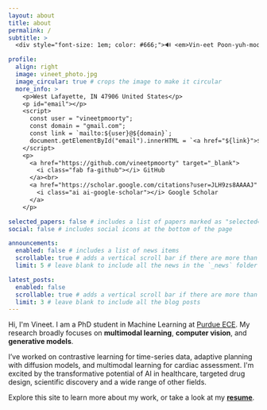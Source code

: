```yaml
---
layout: about
title: about
permalink: /
subtitle: >
  <div style="font-size: 1em; color: #666;">🔊 <em>Vin-eet Poon-yuh-moor-tee</em></div><br>

profile:
  align: right
  image: vineet_photo.jpg
  image_circular: true # crops the image to make it circular
  more_info: >
    <p>West Lafayette, IN 47906 United States</p>
    <p id="email"></p>
    <script>
      const user = "vineetpmoorty";
      const domain = "gmail.com";
      const link = `mailto:${user}@${domain}`;
      document.getElementById("email").innerHTML = `<a href="${link}">${user}@${domain}</a>`;
    </script>
    <p>
      <a href="https://github.com/vineetpmoorty" target="_blank">
        <i class="fab fa-github"></i> GitHub
      </a><br>
      <a href="https://scholar.google.com/citations?user=JLH9zs8AAAAJ" target="_blank">
        <i class="ai ai-google-scholar"></i> Google Scholar
      </a>
    </p>

selected_papers: false # includes a list of papers marked as "selected={true}"
social: false # includes social icons at the bottom of the page

announcements:
  enabled: false # includes a list of news items
  scrollable: true # adds a vertical scroll bar if there are more than 3 news items
  limit: 5 # leave blank to include all the news in the `_news` folder

latest_posts:
  enabled: false
  scrollable: true # adds a vertical scroll bar if there are more than 3 new posts items
  limit: 3 # leave blank to include all the blog posts
---
```


Hi, I'm Vineet. I am a PhD student in Machine Learning at <a href="https://engineering.purdue.edu/ECE">Purdue ECE</a>. My research broadly focuses on **multimodal learning**, **computer vision**, and **generative models**.

I’ve worked on contrastive learning for time-series data, adaptive planning with diffusion models, and multimodal learning for cardiac assessment. I'm excited by the transformative potential of AI in healthcare, targeted drug design, scientific discovery and a wide range of other fields.

Explore this site to learn more about my work, or take a look at my <a href="/cv/">**resume**</a>.